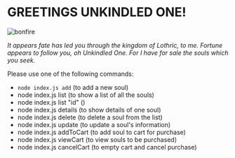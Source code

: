 # GREETINGS UNKINDLED ONE!
![bonfire](https://www.pockettactics.com/wp-content/sites/pockettactics/2021/12/dark-souls-bonfire-550x309.jpg)

*It appears fate has led you through the kingdom of Lothric, to me. 
Fortune appears to follow you, oh Unkindled One. 
For I have for sale the souls which you seek.*


Please use one of the following commands: 
- `node index.js add` (to add a new soul)
- node index.js list (to show a list of all the souls)
- node index.js list "id" ()
- node index.js details (to show details of one soul)
- node index.js delete (to delete a soul from the list)
- node index.js update (to update a soul's information)
- node index.js addToCart (to add soul to cart for purchase)
- node index.js viewCart (to view souls to be purchased)
- node index.js cancelCart (to empty cart and cancel purchase)